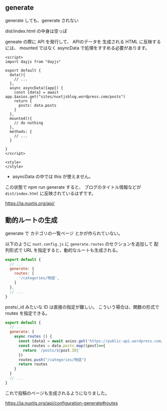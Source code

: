 ## generate 

generate しても、generate されない

dist/index.html の中身は空っぽ

geneate の際に API を発行して、
APIのデータを 生成される HTML に反映するには、
mounted ではなく asyncData で処理をすすめる必要があります。

```vue
<script>
import dayjs from "dayjs"

export default {
  data(){
    // ...
  },
  async asyncData({app}) {
    const {data} = await app.$axios.get("sites/nuxtjsblog.wordpress.com/posts")
    return {
      posts: data.posts
    }
  },
  mounted(){
    // do nothing
  },
  methods: {
    // ...
  }

}
</script>

<style>
</style>

```

- asyncData の中では this が使えません。

この状態で npm run generate すると、
ブログのタイトル情報などが `dist/index.html` に反映されているはずです。

https://ja.nuxtjs.org/api/

## 動的ルートの生成

generate で  カテゴリの一覧ページ とかが作られていない。

以下のように `nuxt.config.js` に
`generate.routes` のセクションを追加して
配列形式で URL を指定すると、動的なルートも生成される。

```js
export default {
  // ...
  generate: {
    routes: [
      '/categories/物語',
    ]
  },
  // ...
}
```

posts/_id みたいな ID は直接の指定が難しい。
こういう場合は、関数の形式でroutes を指定できる。

```js
export default {
  // ...
  generate: {
    async routes () {
      const {data} = await axios.get('https://public-api.wordpress.com/rest/v1.1/sites/nuxtjsblog.wordpress.com/posts')
      const routes = data.posts.map((post)=>{
        return `/posts/${post.ID}`
      })
      routes.push("/categories/物語")
      return routes
    }
  }
  // ...
}
```

これで投稿のページも生成されるようになりました。

https://ja.nuxtjs.org/api/configuration-generate#routes
